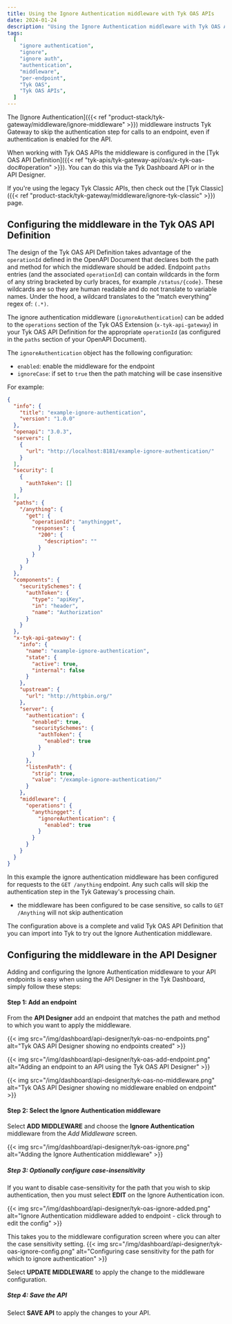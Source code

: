 ```yaml
---
title: Using the Ignore Authentication middleware with Tyk OAS APIs
date: 2024-01-24
description: "Using the Ignore Authentication middleware with Tyk OAS APIs"
tags:
  [
    "ignore authentication",
    "ignore",
    "ignore auth",
    "authentication",
    "middleware",
    "per-endpoint",
    "Tyk OAS",
    "Tyk OAS APIs",
  ]
---
```


The [Ignore Authentication]({{< ref "product-stack/tyk-gateway/middleware/ignore-middleware" >}}) middleware instructs Tyk Gateway to skip the authentication step for calls to an endpoint, even if authentication is enabled for the API.

When working with Tyk OAS APIs the middleware is configured in the [Tyk OAS API Definition]({{< ref "tyk-apis/tyk-gateway-api/oas/x-tyk-oas-doc#operation" >}}). You can do this via the Tyk Dashboard API or in the API Designer.

If you're using the legacy Tyk Classic APIs, then check out the [Tyk Classic]({{< ref "product-stack/tyk-gateway/middleware/ignore-tyk-classic" >}}) page.

## Configuring the middleware in the Tyk OAS API Definition

The design of the Tyk OAS API Definition takes advantage of the `operationId` defined in the OpenAPI Document that declares both the path and method for which the middleware should be added. Endpoint `paths` entries (and the associated `operationId`) can contain wildcards in the form of any string bracketed by curly braces, for example `/status/{code}`. These wildcards are so they are human readable and do not translate to variable names. Under the hood, a wildcard translates to the “match everything” regex of: `(.*)`.

The ignore authentication middleware (`ignoreAuthentication`) can be added to the `operations` section of the Tyk OAS Extension (`x-tyk-api-gateway`) in your Tyk OAS API Definition for the appropriate `operationId` (as configured in the `paths` section of your OpenAPI Document).

The `ignoreAuthentication` object has the following configuration:

- `enabled`: enable the middleware for the endpoint
- `ignoreCase`: if set to `true` then the path matching will be case insensitive

For example:

```json {hl_lines=["65-69"],linenos=true, linenostart=1}
{
  "info": {
    "title": "example-ignore-authentication",
    "version": "1.0.0"
  },
  "openapi": "3.0.3",
  "servers": [
    {
      "url": "http://localhost:8181/example-ignore-authentication/"
    }
  ],
  "security": [
    {
      "authToken": []
    }
  ],
  "paths": {
    "/anything": {
      "get": {
        "operationId": "anythingget",
        "responses": {
          "200": {
            "description": ""
          }
        }
      }
    }
  },
  "components": {
    "securitySchemes": {
      "authToken": {
        "type": "apiKey",
        "in": "header",
        "name": "Authorization"
      }
    }
  },
  "x-tyk-api-gateway": {
    "info": {
      "name": "example-ignore-authentication",
      "state": {
        "active": true,
        "internal": false
      }
    },
    "upstream": {
      "url": "http://httpbin.org/"
    },
    "server": {
      "authentication": {
        "enabled": true,
        "securitySchemes": {
          "authToken": {
            "enabled": true
          }
        }
      },
      "listenPath": {
        "strip": true,
        "value": "/example-ignore-authentication/"
      }
    },
    "middleware": {
      "operations": {
        "anythingget": {
          "ignoreAuthentication": {
            "enabled": true
          }
        }
      }
    }
  }
}
```

In this example the ignore authentication middleware has been configured for requests to the `GET /anything` endpoint. Any such calls will skip the authentication step in the Tyk Gateway's processing chain.

- the middleware has been configured to be case sensitive, so calls to `GET /Anything` will not skip authentication

The configuration above is a complete and valid Tyk OAS API Definition that you can import into Tyk to try out the Ignore Authentication middleware.

## Configuring the middleware in the API Designer

Adding and configuring the Ignore Authentication middleware to your API endpoints is easy when using the API Designer in the Tyk Dashboard, simply follow these steps:

#### Step 1: Add an endpoint

From the **API Designer** add an endpoint that matches the path and method to which you want to apply the middleware.

{{< img src="/img/dashboard/api-designer/tyk-oas-no-endpoints.png" alt="Tyk OAS API Designer showing no endpoints created" >}}

{{< img src="/img/dashboard/api-designer/tyk-oas-add-endpoint.png" alt="Adding an endpoint to an API using the Tyk OAS API Designer" >}}

{{< img src="/img/dashboard/api-designer/tyk-oas-no-middleware.png" alt="Tyk OAS API Designer showing no middleware enabled on endpoint" >}}

#### Step 2: Select the Ignore Authentication middleware

Select **ADD MIDDLEWARE** and choose the **Ignore Authentication** middleware from the _Add Middleware_ screen.

{{< img src="/img/dashboard/api-designer/tyk-oas-ignore.png" alt="Adding the Ignore Authentication middleware" >}}

##### Step 3: Optionally configure case-insensitivity

If you want to disable case-sensitivity for the path that you wish to skip authentication, then you must select **EDIT** on the Ignore Authentication icon.

{{< img src="/img/dashboard/api-designer/tyk-oas-ignore-added.png" alt="Ignore Authentication middleware added to endpoint - click through to edit the config" >}}

This takes you to the middleware configuration screen where you can alter the case sensitivity setting.
{{< img src="/img/dashboard/api-designer/tyk-oas-ignore-config.png" alt="Configuring case sensitivity for the path for which to ignore authentication" >}}

Select **UPDATE MIDDLEWARE** to apply the change to the middleware configuration.

##### Step 4: Save the API

Select **SAVE API** to apply the changes to your API.
